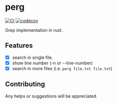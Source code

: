 # perg

[![CI](https://github.com/guerinoni/perg/actions/workflows/CI.yml/badge.svg?branch=main)](https://github.com/guerinoni/perg/actions/workflows/CI.yml)
[![codecov](https://codecov.io/gh/guerinoni/perg/branch/main/graph/badge.svg?token=A198N28TVV)](https://codecov.io/gh/guerinoni/perg)

Grep implementation in rust.

## Features

- [x] search in single file.
- [x] show line number (-n or --line-number)
- [x] search in more files (i.e. `perg file.txt file.txt`)

## Contributing

Any helps or suggestions will be appreciated.